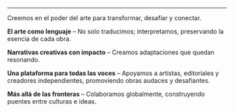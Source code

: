 
---

Creemos en el poder del arte para transformar, desafiar y conectar.

**El arte como lenguaje** – No solo traducimos; interpretamos, preservando la esencia de cada obra.

**Narrativas creativas con impacto** – Creamos adaptaciones que quedan resonando.

**Una plataforma para todas las voces** – Apoyamos a artistas, editoriales y creadores independientes, promoviendo obras audaces y desafiantes.

**Más allá de las fronteras** – Colaboramos globalmente, construyendo puentes entre culturas e ideas.